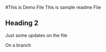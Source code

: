 #This is Demo File
This is sample readme File

## Heading 2
Just some updates on the file


On a branch
